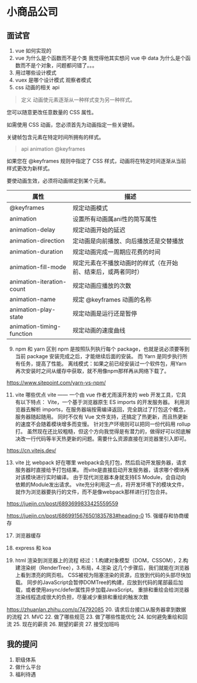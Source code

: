 # 小商品公司
## 面试官
1. vue 如何实现的
2. vue 为什么是个函数而不是个类
我觉得他其实想问 vue 中 data 为什么是个函数而不是个对象，问题都问错了。。。
4. 用过哪些设计模式
5. vuex 是哪个设计模式
观察者模式
7. css 动画的相关 api
> 定义
动画使元素逐渐从一种样式变为另一种样式。

您可以随意更改任意数量的 CSS 属性。

如需使用 CSS 动画，您必须首先为动画指定一些关键帧。

关键帧包含元素在特定时间所拥有的样式。

> api
animation @keyframes

如果您在 @keyframes 规则中指定了 CSS 样式，动画将在特定时间逐渐从当前样式更改为新样式。

要使动画生效，必须将动画绑定到某个元素。

属性|描述
--|--
@keyframes | 规定动画模式
animation | 设置所有动画属ani性的简写属性
animation-delay | 规定动画开始的延迟
animation-direction | 定动画是向前播放、向后播放还是交替播放
animation-duration | 规定动画完成一周期应花费的时间
animation-fill-mode | 规定元素在不播放动画时的样式（在开始前、结束后，或两者同时）
animation-iteration-count | 规定动画应播放的次数
animation-name | 规定 @keyframes 动画的名称
animation-play-state | 规定动画是运行还是暂停
animation-timing-function | 规定动画的速度曲线

9. npm 和 yarn 区别
npm 是按照队列执行每个 package，也就是说必须要等到当前 package 安装完成之后，才能继续后面的安装。 而 Yarn 是同步执行所有任务，提高了性能。 离线模式：如果之前已经安装过一个软件包，用Yarn再次安装时之间从缓存中获取，就不用像npm那样再从网络下载了。

https://www.sitepoint.com/yarn-vs-npm/

11. vite 哪些优点
vite —— 一个由 vue 作者尤雨溪开发的 web 开发工具，它具有以下特点： Vite，一个基于浏览器原生 ES imports 的开发服务器。 利用浏览器去解析 imports，在服务器端按需编译返回，完全跳过了打包这个概念，服务器随起随用。 同时不仅有 Vue 文件支持，还搞定了热更新，而且热更新的速度不会随着模块增多而变慢。 针对生产环境则可以把同一份代码用 rollup 打。 虽然现在还比较粗糙，但这个方向我觉得是有潜力的，做得好可以彻底解决改一行代码等半天热更新的问题。需要什么资源直接在浏览器里引入即可。

https://cn.vitejs.dev/

13. vite 比 webpack 好在哪里
webpack会先打包，然后启动开发服务器，请求服务器时直接给予打包结果。 而vite是直接启动开发服务器，请求哪个模块再对该模块进行实时编译。 由于现代浏览器本身就支持ES Module，会自动向依赖的Module发出请求。 vite充分利用这一点，将开发环境下的模块文件，就作为浏览器要执行的文件，而不是像webpack那样进行打包合并。

https://juejin.cn/post/6893699833425559559

https://juejin.cn/post/6869915676501835783#heading-0
15. 强缓存和协商缓存


17. 浏览器缓存

18. express 和 koa

19. html 渲染到浏览器上的流程
经过：1.构建对象模型（DOM，CSSOM），2.构建渲染树（RenderTree），3.布局，4.渲染 这几个步骤后，我们就能在浏览器上看到漂亮的网页啦。
CSS被视为阻塞渲染的资源，应放到代码的头部尽快加载。
同步的JavaScript会暂停DOMTree的构建，应放到代码的尾部最后加载，或者使用async/defer属性异步加载JavaScript。
重排和重绘会给浏览器渲染线程造成很大的负担，尽量减少重排和重绘的触发次数

https://zhuanlan.zhihu.com/p/74792085
20. 请求后台接口从服务器拿到数据的流程
21. MVC
22. 做了哪些规范
23. 做了哪些性能优化
24. 如何避免重绘和回流
25. 现在的薪资
26. 期望的薪资
27. 接受加班吗

## 我的提问
1. 职级体系
2. 做什么平台
3. 福利待遇
